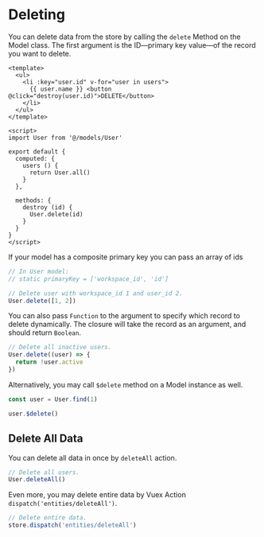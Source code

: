# Deleting

You can delete data from the store by calling the `delete` Method on the Model class. The first argument is the ID—primary key value—of the record you want to delete.

```vue
<template>
  <ul>
    <li :key="user.id" v-for="user in users">
      {{ user.name }} <button @click="destroy(user.id)">DELETE</button>
    </li>
  </ul>
</template>

<script>
import User from '@/models/User'

export default {
  computed: {
    users () {
      return User.all()
    }
  },

  methods: {
    destroy (id) {
      User.delete(id)
    }
  }
}
</script>
```

If your model has a composite primary key you can pass an array of ids

```js
// In User model:
// static primaryKey = ['workspace_id', 'id']

// Delete user with workspace_id 1 and user_id 2.
User.delete([1, 2])
```

You can also pass `Function` to the argument to specify which record to delete dynamically. The closure will take the record as an argument, and should return `Boolean`.

```js
// Delete all inactive users.
User.delete((user) => {
  return !user.active
})
```

Alternatively, you may call `$delete` method on a Model instance as well.

```js
const user = User.find(1)

user.$delete()
```

## Delete All Data

You can delete all data in once by `deleteAll` action.

```js
// Delete all users.
User.deleteAll()
```

Even more, you may delete entire data by Vuex Action `dispatch('entities/deleteAll')`.

```js
// Delete entire data.
store.dispatch('entities/deleteAll')
```
